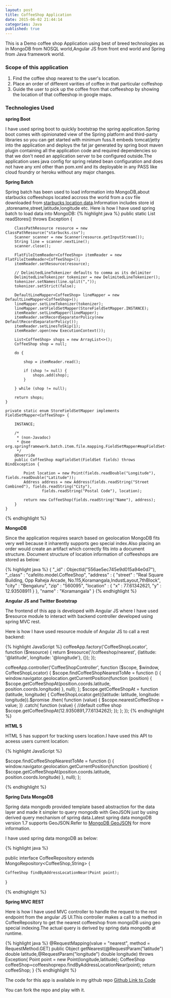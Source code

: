 ```yaml
---
layout: post
title: CoffeeShop Application
date: 2015-06-02 21:44:14
categories: Java
published: true
---
```



This is a Demo coffee shop Application using best of breed technologies as in MongoDB from NOSQL world,Angular JS from front end world and Spring from Java framework world.

### Scope of this application

1. Find the  coffee shop nearest to the user's location.
2. Place an order of different varities of coffee in that particular coffeshop
3. Guide the user to pick up the coffee from that coffeeshop by showing the location of that coffeeshop in google maps.



### Technologies Used

**spring Boot** 

I have used spring boot to quickly bootstrap the spring application.Spring boot comes with opinionated view of the Spring platform and third-party libraries so you can get started with minimum fuss.It embeds tomcat/jetty into the application  and deploys the fat jar generated by spring boot maven plugin containing all the application code and required dependencies so that we don't need an application server to be configured outside.The application uses java config for spring related bean configuration and does not have any xml other than pom.xml and its deployable in any PASS like cloud foundry or heroku without any major changes. 

**Spring Batch** 

Spring batch has been used to load information into MongoDB,about starbucks coffeeshops located accross the world from a csv file downloaded from [starbucks location data](https://opendata.socrata.com/Business/All-Starbucks-Locations-in-the-World-Heat-Map/nt5z-pju4).Information includes store id ,storename,street,latitude,longitude etc.
Here is how I have used spring batch to load data into MongoDB:
{% highlight java %}
public static List<CoffeeShop> readStores() throws Exception {

		ClassPathResource resource = new ClassPathResource("starbucks.csv");
		Scanner scanner = new Scanner(resource.getInputStream());
		String line = scanner.nextLine();
		scanner.close();

		FlatFileItemReader<CoffeeShop> itemReader = new FlatFileItemReader<CoffeeShop>();
		itemReader.setResource(resource);

		// DelimitedLineTokenizer defaults to comma as its delimiter
		DelimitedLineTokenizer tokenizer = new DelimitedLineTokenizer();
		tokenizer.setNames(line.split(","));
		tokenizer.setStrict(false);

		DefaultLineMapper<CoffeeShop> lineMapper = new DefaultLineMapper<CoffeeShop>();
		lineMapper.setLineTokenizer(tokenizer);
		lineMapper.setFieldSetMapper(StoreFieldSetMapper.INSTANCE);
		itemReader.setLineMapper(lineMapper);
		itemReader.setRecordSeparatorPolicy(new DefaultRecordSeparatorPolicy());
		itemReader.setLinesToSkip(1);
		itemReader.open(new ExecutionContext());

		List<CoffeeShop> shops = new ArrayList<>();
		CoffeeShop shop = null;

		do {

			shop = itemReader.read();

			if (shop != null) {
				shops.add(shop);
			}

		} while (shop != null);

		return shops;
	}

	private static enum StoreFieldSetMapper implements FieldSetMapper<CoffeeShop> {

		INSTANCE;

		/* 
		 * (non-Javadoc)
		 * @see org.springframework.batch.item.file.mapping.FieldSetMapper#mapFieldSet(org.springframework.batch.item.file.transform.FieldSet)
		 */
		@Override
		public CoffeeShop mapFieldSet(FieldSet fields) throws BindException {

			Point location = new Point(fields.readDouble("Longitude"), fields.readDouble("Latitude"));
			Address address = new Address(fields.readString("Street Combined"), fields.readString("City"),
					fields.readString("Postal Code"), location);

			return new CoffeeShop(fields.readString("Name"), address);
		}
	}
{% endhighlight %}

**MongoDB**

Since the application requires search based on geolocation MongoDB fits very well because it inharently supports geo special index.Also  placing an order would create an artifact which correctly fits into a document structure.
Document structure of  location information of coffeeshops are stored as below:

{% highlight java %}
{
        "_id" : ObjectId("556ae5ec745e9d015a94e0d7"),
        "_class" : "cafelito.model.CoffeeShop",
        "address" : {
                "street" : "Real Square Building, Opp Raheja Arcade, No.115,Koramangala,IndustLayout,7thBlock",
                "city" : "Bengaluru",
                "zip" : "560095",
                "location" : {
                        "x" : 77.61342621,
                        "y" : 12.93508911
                }
        },
        "name" : "Koramangala"
}
{% endhighlight %}

**Angular JS and Twitter Bootstrap**

The frontend of this app is developed with Angular JS where I have used $resource module to interact with backend controller developed using spring MVC rest.

Here is how I have used resource module of Angular JS to call a rest backend:

{% highlight JavaScript %}
coffeeApp.factory('CoffeeShopLocator', function ($resource) {
    return $resource('/coffeeshop/nearest',
        {latitude: '@latitude', longitude: '@longitude'}, {});
});

coffeeApp.controller('CoffeeShopController', function ($scope, $window, CoffeeShopLocator) {
    $scope.findCoffeeShopNearestToMe = function () {
        window.navigator.geolocation.getCurrentPosition(function (position) {
            $scope.getCoffeeShopAt(position.coords.latitude, position.coords.longitude)
        }, null);
    };
    $scope.getCoffeeShopAt = function (latitude, longitude) {
        CoffeeShopLocator.get({latitude: latitude, longitude: longitude}).$promise
            .then(
            function (value) {
                $scope.nearestCoffeeShop = value;
            })
            .catch(
            function (value) {
                //default coffee shop
                $scope.getCoffeeShopAt(12.9350891,77.6134262);
            });
    };
});
{% endhighlight %}

**HTML 5**

HTML 5 has support for tracking users location.I have used this API to aceess users current location:

{% highlight JavaScript %}

$scope.findCoffeeShopNearestToMe = function () {
        window.navigator.geolocation.getCurrentPosition(function (position) {
            $scope.getCoffeeShopAt(position.coords.latitude, position.coords.longitude)
        }, null);
    };
    
{% endhighlight %}


**Spring Data MongoDB**

Spring data mongodb provided template based abstraction for the data layer and made it simpler to query mongodb with GeoJSON just by using derived query mechanism of spring data.Latest spring data mongoDB version 1.7 supports GeoJSON.Refer to [MongoDB GeoJSON](http://docs.mongodb.org/manual/reference/geojson/) for more information.

I have used spring data mongoDB as below:

{% highlight java %}

public interface CoffeeRepository extends MongoRepository<CoffeeShop,String> {
	
	CoffeeShop findByAddressLocationNear(Point point);

}

{% endhighlight %}

**Spring MVC REST**

Here is how I have used MVC controller to handle the request to the rest endpoint from the angular JS UI.This controller makes a call to a method in CoffeeRepository to get the nearest coffeeshop from mongoDB using geo special indexing.The actual query is derived by spring data mongodb at runtime.

{% highlight java %}
@RequestMapping(value = "nearest", method = RequestMethod.GET)
	public Object getNearest(@RequestParam("latitude") double latitude,@RequestParam("longitude") double longitude) throws Exception{
		Point point = new Point(longitude,latitude);
		CoffeeShop  coffeeShop=coffeeshoprepo.findByAddressLocationNear(point);
		return coffeeShop;
	}
{% endhighlight %}

The code for this app is available in my github repo [Github Link to Code](https://github.com/arghya88/CafelitoSpring)

You can fork the repo and play with it.




